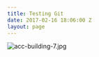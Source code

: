```yaml
---
title: Testing Git
date: 2017-02-16 18:06:00 Z
layout: page
---
```


![acc-building-7.jpg](/uploads/acc-building-7.jpg)